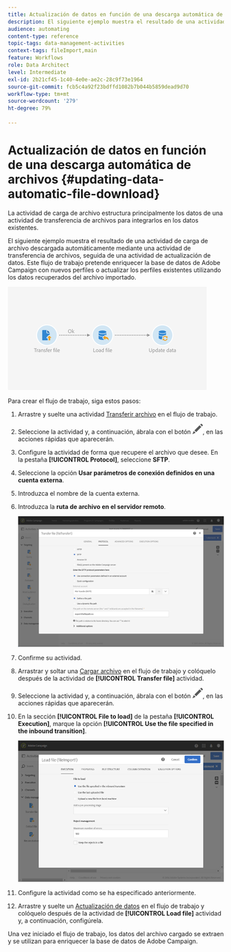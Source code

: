 ```yaml
---
title: Actualización de datos en función de una descarga automática de archivos
description: El siguiente ejemplo muestra el resultado de una actividad de carga de archivo descargada automáticamente mediante una actividad de transferencia de archivos, seguida de una actividad de actualización de datos.
audience: automating
content-type: reference
topic-tags: data-management-activities
context-tags: fileImport,main
feature: Workflows
role: Data Architect
level: Intermediate
exl-id: 2b21cf45-1c40-4e0e-ae2c-28c9f73e1964
source-git-commit: fcb5c4a92f23bdffd1082b7b044b5859dead9d70
workflow-type: tm+mt
source-wordcount: '279'
ht-degree: 79%

---
```


# Actualización de datos en función de una descarga automática de archivos {#updating-data-automatic-file-download}

La actividad de carga de archivo estructura principalmente los datos de una actividad de transferencia de archivos para integrarlos en los datos existentes.

El siguiente ejemplo muestra el resultado de una actividad de carga de archivo descargada automáticamente mediante una actividad de transferencia de archivos, seguida de una actividad de actualización de datos. Este flujo de trabajo pretende enriquecer la base de datos de Adobe Campaign con nuevos perfiles o actualizar los perfiles existentes utilizando los datos recuperados del archivo importado.

![](assets/load_file_workflow_ex1.png)

Para crear el flujo de trabajo, siga estos pasos:

1. Arrastre y suelte una actividad [Transferir archivo](../../automating/using/transfer-file.md) en el flujo de trabajo.
1. Seleccione la actividad y, a continuación, ábrala con el botón ![](assets/edit_darkgrey-24px.png), en las acciones rápidas que aparecerán.
1. Configure la actividad de forma que recupere el archivo que desee. En la pestaña **[!UICONTROL Protocol]**, seleccione **SFTP**.
1. Seleccione la opción **Usar parámetros de conexión definidos en una cuenta externa**.
1. Introduzca el nombre de la cuenta externa.
1. Introduzca la **ruta de archivo en el servidor remoto**.

   ![](assets/wkf_file_transfer_07.png)

1. Confirme su actividad.
1. Arrastrar y soltar una [Cargar archivo](../../automating/using/load-file.md) en el flujo de trabajo y colóquelo después de la actividad de **[!UICONTROL Transfer file]** actividad.
1. Seleccione la actividad y, a continuación, ábrala con el botón ![](assets/edit_darkgrey-24px.png), en las acciones rápidas que aparecerán.
1. En la sección **[!UICONTROL File to load]** de la pestaña **[!UICONTROL Execution]**, marque la opción **[!UICONTROL Use the file specified in the inbound transition]**.

   ![](assets/wkf_file_loading8.png)

1. Configure la actividad como se ha especificado anteriormente.
1. Arrastre y suelte un [Actualización de datos](../../automating/using/update-data.md) en el flujo de trabajo y colóquelo después de la actividad de **[!UICONTROL Load file]** actividad y, a continuación, configúrela.

Una vez iniciado el flujo de trabajo, los datos del archivo cargado se extraen y se utilizan para enriquecer la base de datos de Adobe Campaign.
